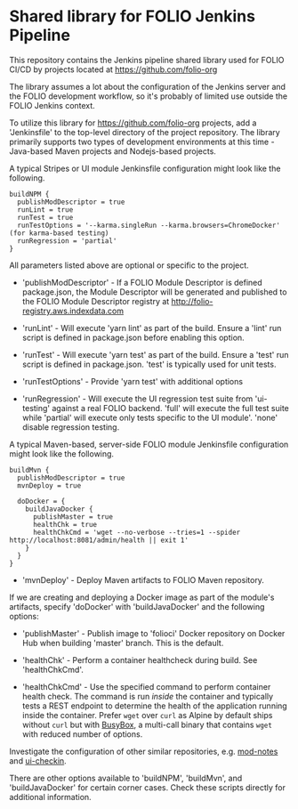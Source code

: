 # Shared library for FOLIO Jenkins Pipeline

This repository contains the Jenkins pipeline shared library used for FOLIO CI/CD by projects
located at https://github.com/folio-org

The library assumes a lot about the configuration of the Jenkins server and the FOLIO
development workflow, so it's probably of limited use outside the FOLIO Jenkins context.  

To utilize this library for https://github.com/folio-org projects,  add a 'Jenkinsfile' to
the top-level directory of the project repository.   The library primarily supports two types
of development environments at this time - Java-based Maven projects and Nodejs-based projects. 

A typical Stripes or UI module Jenkinsfile configuration might look like the following.

```
buildNPM {
  publishModDescriptor = true
  runLint = true
  runTest = true
  runTestOptions = '--karma.singleRun --karma.browsers=ChromeDocker'  (for karma-based testing)
  runRegression = 'partial'
}
```

All parameters listed above are optional or specific to the project.

* 'publishModDescriptor' - If a FOLIO Module Descriptor is defined package.json, the Module
Descriptor will be generated and published to the FOLIO Module Descriptor registry at
http://folio-registry.aws.indexdata.com

* 'runLint' - Will execute 'yarn lint' as part of the build.  Ensure a 'lint' run script is
defined in package.json before enabling this option. 

* 'runTest' - Will execute 'yarn test' as part of the build.  Ensure a 'test' run script is
defined in package.json.  'test' is typically used for unit tests.

* 'runTestOptions' - Provide 'yarn test' with additional options

* 'runRegression' - Will execute the UI regression test suite from 'ui-testing' against a real 
FOLIO backend.  'full' will execute the full test suite while 'partial' will execute only tests 
specific to the UI module'.  'none' disable regression testing. 


A typical Maven-based, server-side FOLIO module Jenkinsfile configuration might look like 
the following.

```
buildMvn {
  publishModDescriptor = true
  mvnDeploy = true

  doDocker = {
    buildJavaDocker {
      publishMaster = true
      healthChk = true
      healthChkCmd = 'wget --no-verbose --tries=1 --spider http://localhost:8081/admin/health || exit 1'
    }
  }
}
```

 * 'mvnDeploy' - Deploy Maven artifacts to FOLIO Maven repository.

If we are creating and deploying a Docker image as part of the module's artifacts, specify
'doDocker' with 'buildJavaDocker' and the following options:

 * 'publishMaster' - Publish image to 'folioci' Docker repository on Docker Hub when building
'master' branch.  This is the default. 

 * 'healthChk' - Perform a container healthcheck during build.  See 'healthChkCmd'.  

 * 'healthChkCmd' - Use the specified command to perform container health check.   The
command is run *inside* the container and typically tests a REST endpoint to determine the 
health of the application running inside the container.  Prefer `wget` over `curl` as Alpine
by default ships without `curl` but with [BusyBox](https://www.busybox.net/about.html), a
multi-call binary that contains `wget` with reduced number of options.

Investigate the configuration of other similar repositories, e.g.
[mod-notes](https://github.com/folio-org/mod-notes) and
[ui-checkin](https://github.com/folio-org/ui-checkin).

There are other options available to 'buildNPM', 'buildMvn', and 'buildJavaDocker' for certain 
corner cases.  Check these scripts directly for additional information.



